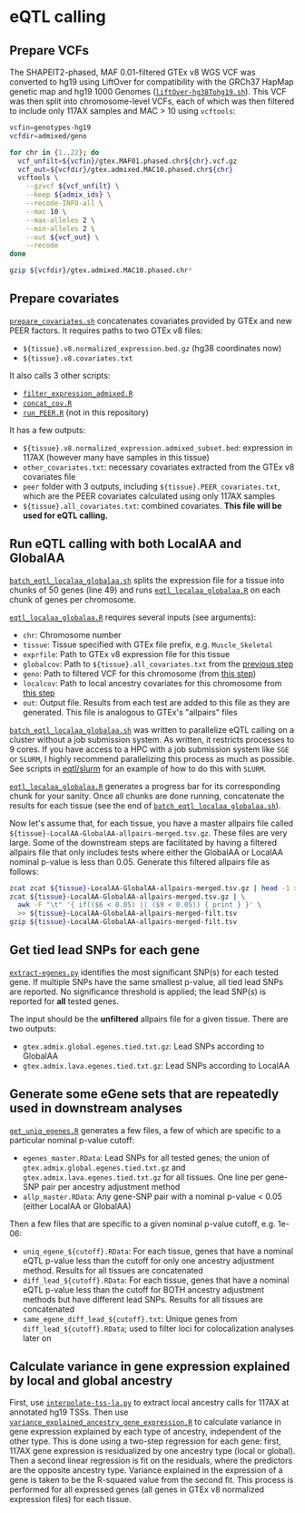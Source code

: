 # eQTL calling

## Prepare VCFs 

The SHAPEIT2-phased, MAF 0.01-filtered GTEx v8 WGS VCF was converted to hg19 using LiftOver for compatibility with the GRCh37 HapMap genetic map and hg19 1000 Genomes ([`liftOver-hg38Tohg19.sh`](../rfmix/liftOver-hg38Tohg19.sh)). This VCF was then split into chromosome-level VCFs, each of which was then filtered to include only 117AX samples and MAC > 10 using `vcftools`:
```bash
vcfin=genotypes-hg19
vcfdir=admixed/geno

for chr in {1..22}; do
  vcf_unfilt=${vcfin}/gtex.MAF01.phased.chr${chr}.vcf.gz
  vcf_out=${vcfdir}/gtex.admixed.MAC10.phased.chr${chr}
  vcftools \
    --gzvcf ${vcf_unfilt} \
    --keep ${admix_ids} \
    --recode-INFO-all \
    --mac 10 \
    --max-alleles 2 \
    --min-alleles 2 \
    --out ${vcf_out} \
    --recode 
done

gzip ${vcfdir}/gtex.admixed.MAC10.phased.chr*
```

## Prepare covariates

[`prepare_covariates.sh`](prepare_covariates.sh) concatenates covariates provided by GTEx and new PEER factors. It requires paths to two GTEx v8 files:  
  - `${tissue}.v8.normalized_expression.bed.gz` (hg38 coordinates now)   
  - `${tissue}.v8.covariates.txt`  

It also calls 3 other scripts:  
  - [`filter_expression_admixed.R`](filter_expression_admixed.R)
  - [`concat_cov.R`](concat_cov.R)
  - [`run_PEER.R`](https://github.com/broadinstitute/gtex-pipeline/blob/master/qtl/src/run_PEER.R) (not in this repository)

It has a few outputs:  
  - `${tissue}.v8.normalized_expression.admixed_subset.bed`: expression in 117AX (however many have samples in this tissue)
  - `other_covariates.txt`: necessary covariates extracted from the GTEx v8 covariates file  
  - `peer` folder with 3 outputs, including `${tissue}.PEER_covariates.txt`, which are the PEER covariates calculated using only 117AX samples
  - `${tissue}.all_covariates.txt`: combined covariates. **This file will be used for eQTL calling.**

## Run eQTL calling with both LocalAA and GlobalAA 

[`batch_eqtl_localaa_globalaa.sh`](batch_eqtl_localaa_globalaa.sh) splits the expression file for a tissue into chunks of 50 genes (line 49) and runs [`eqtl_localaa_globalaa.R`](eqtl_localaa_globalaa.R) on each chunk of genes per chromosome.  

[`eqtl_localaa_globalaa.R`](eqtl_localaa_globalaa.R) requires several inputs (see arguments):
  - `chr`: Chromosome number
  - `tissue`: Tissue specified with GTEx file prefix, e.g. `Muscle_Skeletal` 
  - `exprfile`: Path to GTEx v8 expression file for this tissue 
  - `globalcov`: Path to `${tissue}.all_covariates.txt` from the [previous step](#prepare-covariates)
  - `geno`: Path to filtered VCF for this chromosome (from [this step](#prepare-vcfs))
  - `localcov`: Path to local ancestry covariates for this chromosome from [this step](https://github.com/nicolerg/gtex-admixture-la/tree/master/rfmix#make-master-local-ancestry-files)
  - `out`: Output file. Results from each test are added to this file as they are generated. This file is analogous to GTEx's "allpairs" files  

[`batch_eqtl_localaa_globalaa.sh`](batch_eqtl_localaa_globalaa.sh) was written to parallelize eQTL calling on a cluster without a job submission system. As written, it restricts processes to 9 cores. If you have access to a HPC with a job submission system like `SGE` or `SLURM`, I highly recommend parallelizing this process as much as possible. See scripts in [eqtl/slurm](slurm) for an example of how to do this with `SLURM`.  

[`eqtl_localaa_globalaa.R`](eqtl_localaa_globalaa.R) generates a progress bar for its corresponding chunk for your sanity. Once all chunks are done running, concatenate the results for each tissue (see the end of [`batch_eqtl_localaa_globalaa.sh`](batch_eqtl_localaa_globalaa.sh)).  

Now let's assume that, for each tissue, you have a master allpairs file called `${tissue}-LocalAA-GlobalAA-allpairs-merged.tsv.gz`. These files are very large. Some of the downstream steps are facilitated by having a filtered allpairs file that only includes tests where either the GlobalAA or LocalAA nominal p-value is less than 0.05. Generate this filtered allpairs file as follows:  
```bash
zcat zcat ${tissue}-LocalAA-GlobalAA-allpairs-merged.tsv.gz | head -1 > ${tissue}-LocalAA-GlobalAA-allpairs-merged-filt.tsv
zcat ${tissue}-LocalAA-GlobalAA-allpairs-merged.tsv.gz | \
  awk -F "\t" '{ if(($6 < 0.05) || ($9 < 0.05)) { print } }' \
  >> ${tissue}-LocalAA-GlobalAA-allpairs-merged-filt.tsv
gzip ${tissue}-LocalAA-GlobalAA-allpairs-merged-filt.tsv
```

## Get tied lead SNPs for each gene 

[`extract-egenes.py`](extract-egenes.py) identifies the most significant SNP(s) for each tested gene. If multiple SNPs have the same smallest p-value, all tied lead SNPs are reported. No significance threshold is applied; the lead SNP(s) is reported for **all** tested genes.  

The input should be the **unfiltered** allpairs file for a given tissue. There are two outputs:
  - `gtex.admix.global.egenes.tied.txt.gz`: Lead SNPs according to GlobalAA  
  - `gtex.admix.lava.egenes.tied.txt.gz`: Lead SNPs according to LocalAA  

## Generate some eGene sets that are repeatedly used in downstream analyses

[`get_uniq_egenes.R`](get_uniq_egenes.R) generates a few files, a few of which are specific to a particular nominal p-value cutoff:
  - `egenes_master.RData`: Lead SNPs for all tested genes; the union of `gtex.admix.global.egenes.tied.txt.gz` and `gtex.admix.lava.egenes.tied.txt.gz` for all tissues. One line per gene-SNP pair per ancestry adjustment method
  - `allp_master.RData`: Any gene-SNP pair with a nominal p-value < 0.05 (either LocalAA or GlobalAA)

Then a few files that are specific to a given nominal p-value cutoff, e.g. 1e-06:  
  - `uniq_egene_${cutoff}.RData`: For each tissue, genes that have a nominal eQTL p-value less than the cutoff for only one ancestry adjustment method. Results for all tissues are concatenated  
  - `diff_lead_${cutoff}.RData`: For each tissue, genes that have a nominal eQTL p-value less than the cutoff for BOTH ancestry adjustment methods but have different lead SNPs. Results for all tissues are concatenated  
  - `same_egene_diff_lead_${cutoff}.txt`: Unique genes from `diff_lead_${cutoff}.RData`; used to filter loci for colocalization analyses later on 

## Calculate variance in gene expression explained by local and global ancestry 
First, use [`interpolate-tss-la.py`](interpolate-tss-la.py) to extract local ancestry calls for 117AX at annotated hg19 TSSs. Then use [`variance_explained_ancestry_gene_expression.R`](variance_explained_ancestry_gene_expression.R) to calculate variance in gene expression explained by each type of ancestry, independent of the other type. This is done using a two-step regression for each gene: first, 117AX gene expression is residualized by one ancestry type (local or global). Then a second linear regression is fit on the residuals, where the predictors are the opposite ancestry type. Variance explained in the expression of a gene is taken to be the R-squared value from the second fit. This process is performed for all expressed genes (all genes in GTEx v8 normalized expression files) for each tissue. 

